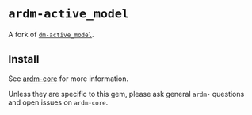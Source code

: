 # `ardm-active_model`

A fork of [`dm-active_model`](https://github.com/datamapper/dm-active_model).

## Install

See [ardm-core](https://github.com/ar-dm/ardm-core) for more information.

Unless they are specific to this gem, please ask general `ardm-` questions
and open issues on `ardm-core`.
